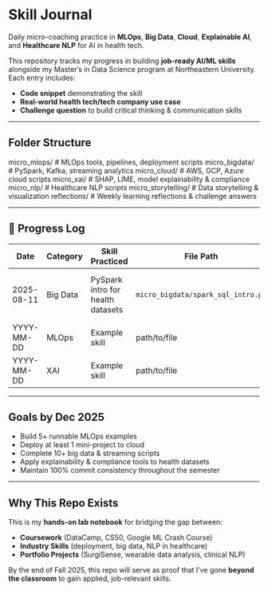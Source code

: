 
# Skill Journal

Daily micro-coaching practice in **MLOps**, **Big Data**, **Cloud**, **Explainable AI**, and **Healthcare NLP** for AI in health tech.

This repository tracks my progress in building **job-ready AI/ML skills** alongside my Master’s in Data Science program at Northeastern University.  
Each entry includes:
- **Code snippet** demonstrating the skill
- **Real-world health tech/tech company use case**
- **Challenge question** to build critical thinking & communication skills

---

## Folder Structure
micro_mlops/ # MLOps tools, pipelines, deployment scripts
micro_bigdata/ # PySpark, Kafka, streaming analytics
micro_cloud/ # AWS, GCP, Azure cloud scripts
micro_xai/ # SHAP, LIME, model explainability & compliance
micro_nlp/ # Healthcare NLP scripts
micro_storytelling/ # Data storytelling & visualization
reflections/ # Weekly learning reflections & challenge answers

---

## 📅 Progress Log

| Date       | Category         | Skill Practiced                       | File Path | Reflection |
|------------|------------------|----------------------------------------|-----------|------------|
| 2025-08-11 | Big Data         | PySpark intro for health datasets      | `micro_bigdata/spark_sql_intro.py` | Using Spark to handle EHR-scale data |
| YYYY-MM-DD | MLOps            | Example skill                          | path/to/file | Your note |
| YYYY-MM-DD | XAI              | Example skill                          | path/to/file | Your note |

---

## Goals by Dec 2025
- Build 5+ runnable MLOps examples  
- Deploy at least 1 mini-project to cloud  
- Complete 10+ big data & streaming scripts  
- Apply explainability & compliance tools to health datasets  
- Maintain 100% commit consistency throughout the semester  

---

##  Why This Repo Exists
This is my **hands-on lab notebook** for bridging the gap between:
- **Coursework** (DataCamp, CS50, Google ML Crash Course)
- **Industry Skills** (deployment, big data, NLP in healthcare)
- **Portfolio Projects** (SurgiSense, wearable data analysis, clinical NLP)

By the end of Fall 2025, this repo will serve as proof that I’ve gone **beyond the classroom** to gain applied, job-relevant skills.

